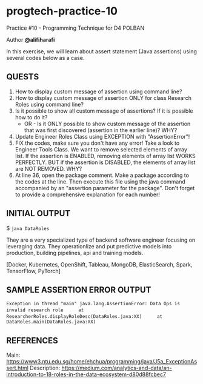 # progtech-practice-10
Practice #10 - Programming Technique for D4 POLBAN

Author **@alifiharafi**

In this exercise, we will learn about assert statement (Java assertions) using several codes below as a case.

## QUESTS
1. How to display custom message of assertion using command line? 
2. How to display custom message of assertion ONLY for class Research Roles using command line?
3. Is it possible to show all custom message of assertions? If it is possible how to do it?
   - OR - 
   Is it ONLY possible to show custom message of the assertion that was first discovered (assertion in the earlier line)? WHY?
4. Update Engineer Roles Class using EXCEPTION with "AssertionError"!
5. FIX the codes, make sure you don't have any error!
   Take a look to Engineer Tools Class. We want to remove selected elements of array list.
   If the assertion is ENABLED, removing elements of array list WORKS PERFECTLY. 
   BUT if the assertion is DISABLED, the elements of array list are NOT REMOVED. WHY?
6. At line 36, open the package comment. 
   Make a package according to the codes at the line. 
   Then execute this file using the java command accompanied by an "assertion parameter for the package".
Don't forget to provide a comprehensive explanation for each number!

## INITIAL OUTPUT
$ `java DataRoles`

They are a very specialized type of backend software engineer focusing on leveraging data. They operationlize and put predictive models into production, building pipelines, api and training models.

[Docker, Kubernetes, OpenShift, Tableau, MongoDB, ElasticSearch, Spark, TensorFlow, PyTorch]

## SAMPLE ASSERTION ERROR OUTPUT
`Exception in thread "main" java.lang.AssertionError: Data Ops is invalid research role`
`     at ResearcherRoles.displayRoleDesc(DataRoles.java:XX)`
`     at DataRoles.main(DataRoles.java:XX)`

## REFERENCES
Main: https://www3.ntu.edu.sg/home/ehchua/programming/java/J5a_ExceptionAssert.html
Description: https://medium.com/analytics-and-data/an-introduction-to-18-roles-in-the-data-ecosystem-d80d88fcbec7